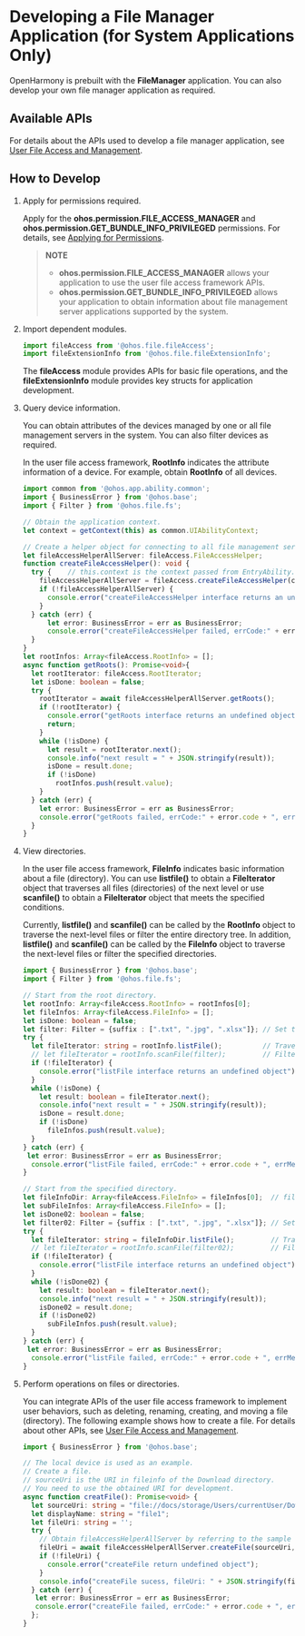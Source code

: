 # Developing a File Manager Application (for System Applications Only)

OpenHarmony is prebuilt with the **FileManager** application. You can also develop your own file manager application as required.

## Available APIs

For details about the APIs used to develop a file manager application, see [User File Access and Management](../reference/apis/js-apis-fileAccess.md).

## How to Develop

1. Apply for permissions required.
   
   Apply for the **ohos.permission.FILE_ACCESS_MANAGER** and **ohos.permission.GET_BUNDLE_INFO_PRIVILEGED** permissions. For details, see [Applying for Permissions](../security/accesstoken-guidelines.md).

   > **NOTE**
   >
   > - **ohos.permission.FILE_ACCESS_MANAGER** allows your application to use the user file access framework APIs.
   >- **ohos.permission.GET_BUNDLE_INFO_PRIVILEGED** allows your application to obtain information about file management server applications supported by the system.

2. Import dependent modules.

   ```ts
   import fileAccess from '@ohos.file.fileAccess';
   import fileExtensionInfo from '@ohos.file.fileExtensionInfo';
   ```

   The **fileAccess** module provides APIs for basic file operations, and the **fileExtensionInfo** module provides key structs for application development.

3. Query device information.

   You can obtain attributes of the devices managed by one or all file management servers in the system. You can also filter devices as required.

   In the user file access framework, **RootInfo** indicates the attribute information of a device. For example, obtain **RootInfo** of all devices.

   ```ts
   import common from '@ohos.app.ability.common';
   import { BusinessError } from '@ohos.base';
   import { Filter } from '@ohos.file.fs';
   
   // Obtain the application context.
   let context = getContext(this) as common.UIAbilityContext;
   
   // Create a helper object for connecting to all file management servers in the system.
   let fileAccessHelperAllServer: fileAccess.FileAccessHelper;
   function createFileAccessHelper(): void {
     try {    // this.context is the context passed from EntryAbility.
       fileAccessHelperAllServer = fileAccess.createFileAccessHelper(context);
       if (!fileAccessHelperAllServer) {
         console.error("createFileAccessHelper interface returns an undefined object");
       }
     } catch (err) {
         let error: BusinessError = err as BusinessError;
         console.error("createFileAccessHelper failed, errCode:" + error.code + ", errMessage:" + error.message);
     }
   }
   let rootInfos: Array<fileAccess.RootInfo> = [];
   async function getRoots(): Promise<void>{
     let rootIterator: fileAccess.RootIterator;
     let isDone: boolean = false;
     try {
       rootIterator = await fileAccessHelperAllServer.getRoots();
       if (!rootIterator) {
         console.error("getRoots interface returns an undefined object");
         return;
       }
       while (!isDone) {
         let result = rootIterator.next();
         console.info("next result = " + JSON.stringify(result));
         isDone = result.done;
         if (!isDone)
           rootInfos.push(result.value);
       }
     } catch (err) {
       let error: BusinessError = err as BusinessError;
       console.error("getRoots failed, errCode:" + error.code + ", errMessage:" + error.message);
     }
   }
   ```

4. View directories.

   In the user file access framework, **FileInfo** indicates basic information about a file (directory). You can use **listfile()** to obtain a **FileIterator** object that traverses all files (directories) of the next level or use **scanfile()** to obtain a **FileIterator** object that meets the specified conditions.

   Currently, **listfile()** and **scanfile()** can be called by the **RootInfo** object to traverse the next-level files or filter the entire directory tree. In addition, **listfile()** and **scanfile()** can be called by the **FileInfo** object to traverse the next-level files or filter the specified directories.

   ```ts
   import { BusinessError } from '@ohos.base';
   import { Filter } from '@ohos.file.fs';
   
   // Start from the root directory.
   let rootInfo: Array<fileAccess.RootInfo> = rootInfos[0];
   let fileInfos: Array<fileAccess.FileInfo> = [];
   let isDone: boolean = false;
   let filter: Filter = {suffix : [".txt", ".jpg", ".xlsx"]}; // Set the filter.
   try {  
     let fileIterator: string = rootInfo.listFile();          // Traverse the root directory of rootinfos[0] and return a FileIterator object.
     // let fileIterator = rootInfo.scanFile(filter);         // Filter device rootinfos[0] files that meet the specified conditions and return a FileIterator object.
     if (!fileIterator) {
       console.error("listFile interface returns an undefined object");
     }
     while (!isDone) {
       let result: boolean = fileIterator.next();
       console.info("next result = " + JSON.stringify(result));
       isDone = result.done;
       if (!isDone)
         fileInfos.push(result.value);
     }
   } catch (err) {
    let error: BusinessError = err as BusinessError;
     console.error("listFile failed, errCode:" + error.code + ", errMessage:" + error.message);
   }
   
   // Start from the specified directory.
   let fileInfoDir: Array<fileAccess.FileInfo> = fileInfos[0];  // fileInfoDir indicates the information about a directory.
   let subFileInfos: Array<fileAccess.FileInfo> = [];
   let isDone02: boolean = false;
   let filter02: Filter = {suffix : [".txt", ".jpg", ".xlsx"]}; // Set the filter.
   try {
     let fileIterator: string = fileInfoDir.listFile();         // Traverse files in the specified directory and return a FileIterator object.
     // let fileIterator = rootInfo.scanFile(filter02);         // Filter the files in the specified directory and return a FileIterator object.
     if (!fileIterator) {
       console.error("listFile interface returns an undefined object");
     }
     while (!isDone02) {
       let result: boolean = fileIterator.next();
       console.info("next result = " + JSON.stringify(result));
       isDone02 = result.done;
       if (!isDone02)
         subFileInfos.push(result.value);
     }
   } catch (err) {
    let error: BusinessError = err as BusinessError;
     console.error("listFile failed, errCode:" + error.code + ", errMessage:" + error.message);
   }
   ```

5. Perform operations on files or directories.

   You can integrate APIs of the user file access framework to implement user behaviors, such as deleting, renaming, creating, and moving a file (directory). The following example shows how to create a file. For details about other APIs, see [User File Access and Management](../reference/apis/js-apis-fileAccess.md).

   ```ts
   import { BusinessError } from '@ohos.base';
   
   // The local device is used as an example.
   // Create a file.
   // sourceUri is the URI in fileinfo of the Download directory.
   // You need to use the obtained URI for development.
   async function creatFile(): Promise<void> {
     let sourceUri: string = "file://docs/storage/Users/currentUser/Download";
     let displayName: string = "file1";
     let fileUri: string = '';
     try {
       // Obtain fileAccessHelperAllServer by referring to the sample code of fileAccess.createFileAccessHelper.
       fileUri = await fileAccessHelperAllServer.createFile(sourceUri, displayName);
       if (!fileUri) {
         console.error("createFile return undefined object");
       }
       console.info("createFile sucess, fileUri: " + JSON.stringify(fileUri));
     } catch (err) {
      let error: BusinessError = err as BusinessError;
      console.error("createFile failed, errCode:" + error.code + ", errMessage:" + error.message);
     };
   }
   ```
